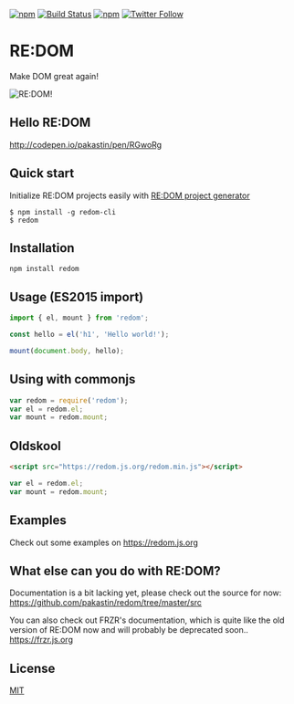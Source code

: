 [![npm](https://img.shields.io/npm/v/redom.svg?maxAge=2592000)](https://www.npmjs.com/package/redom)
[![Build Status](https://img.shields.io/travis/pakastin/redom.svg?maxAge=2592000)](https://travis-ci.org/pakastin/redom)
[![npm](https://img.shields.io/npm/l/redom.svg?maxAge=2592000)](https://github.com/pakastin/redom/blob/master/LICENSE)
[![Twitter Follow](https://img.shields.io/twitter/follow/pakastin.svg?style=social&maxAge=2592000)](https://twitter.com/pakastin)

# RE:DOM
Make DOM great again!

![RE:DOM!](https://redom.js.org/meme.jpg)

## Hello RE:DOM
http://codepen.io/pakastin/pen/RGwoRg

## Quick start
Initialize RE:DOM projects easily with [RE:DOM project generator](https://github.com/pakastin/redom-cli)
```
$ npm install -g redom-cli
$ redom
```

## Installation
```
npm install redom
```

## Usage (ES2015 import)
```js
import { el, mount } from 'redom';

const hello = el('h1', 'Hello world!');

mount(document.body, hello);
```

## Using with commonjs
```js
var redom = require('redom');
var el = redom.el;
var mount = redom.mount;
```

## Oldskool
```html
<script src="https://redom.js.org/redom.min.js"></script>
```
```js
var el = redom.el;
var mount = redom.mount;
```

## Examples
Check out some examples on https://redom.js.org

## What else can you do with RE:DOM?
Documentation is a bit lacking yet, please check out the source for now: https://github.com/pakastin/redom/tree/master/src

You can also check out FRZR's documentation, which is quite like the old version of RE:DOM now and will probably be deprecated soon.. https://frzr.js.org

## License
[MIT](https://github.com/pakastin/redom/blob/master/LICENSE)
